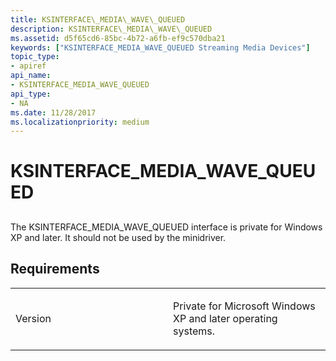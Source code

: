 ```yaml
---
title: KSINTERFACE\_MEDIA\_WAVE\_QUEUED
description: KSINTERFACE\_MEDIA\_WAVE\_QUEUED
ms.assetid: d5f65cd6-85bc-4b72-a6fb-ef9c570dba21
keywords: ["KSINTERFACE_MEDIA_WAVE_QUEUED Streaming Media Devices"]
topic_type:
- apiref
api_name:
- KSINTERFACE_MEDIA_WAVE_QUEUED
api_type:
- NA
ms.date: 11/28/2017
ms.localizationpriority: medium
---
```


# KSINTERFACE\_MEDIA\_WAVE\_QUEUED


## <span id="ddk_ksinterface_media_wave_queued_ks"></span><span id="DDK_KSINTERFACE_MEDIA_WAVE_QUEUED_KS"></span>


The KSINTERFACE\_MEDIA\_WAVE\_QUEUED interface is private for Windows XP and later. It should not be used by the minidriver.

Requirements
------------

<table>
<colgroup>
<col width="50%" />
<col width="50%" />
</colgroup>
<tbody>
<tr class="odd">
<td><p>Version</p></td>
<td><p>Private for Microsoft Windows XP and later operating systems.</p></td>
</tr>
</tbody>
</table>

 

 





